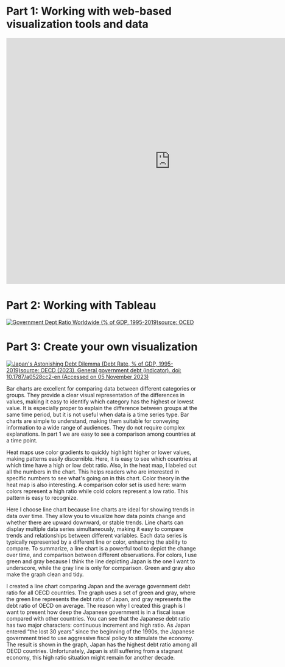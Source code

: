 # Part 1: Working with web-based visualization tools and data
<iframe src="https://data.oecd.org/chart/7eXV" width="860" height="645" style="border: 0" mozallowfullscreen="true" webkitallowfullscreen="true" allowfullscreen="true"><a href="https://data.oecd.org/chart/7eXV" target="_blank">OECD Chart: General government debt, Total, % of GDP, Annual, 2019</a></iframe>

# Part 2: Working with Tableau
<div class='tableauPlaceholder' id='viz1699240520383' style='position: relative'><noscript><a href='#'><img alt='Government Dept Ratio Worldwide (% of GDP, 1995-2019)source: OCED ' src='https:&#47;&#47;public.tableau.com&#47;static&#47;images&#47;HW&#47;HW2VisualizinggovernmentdebtusingTableau&#47;GovernmentDebtRatioaroundtheWorld&#47;1_rss.png' style='border: none' /></a></noscript><object class='tableauViz'  style='display:none;'><param name='host_url' value='https%3A%2F%2Fpublic.tableau.com%2F' /> <param name='embed_code_version' value='3' /> <param name='site_root' value='' /><param name='name' value='HW2VisualizinggovernmentdebtusingTableau&#47;GovernmentDebtRatioaroundtheWorld' /><param name='tabs' value='no' /><param name='toolbar' value='yes' /><param name='static_image' value='https:&#47;&#47;public.tableau.com&#47;static&#47;images&#47;HW&#47;HW2VisualizinggovernmentdebtusingTableau&#47;GovernmentDebtRatioaroundtheWorld&#47;1.png' /> <param name='animate_transition' value='yes' /><param name='display_static_image' value='yes' /><param name='display_spinner' value='yes' /><param name='display_overlay' value='yes' /><param name='display_count' value='yes' /><param name='language' value='en-US' /><param name='filter' value='publish=yes' /></object></div>
<script type='text/javascript'>                    
  var divElement = document.getElementById('viz1699240520383');                    
  var vizElement = divElement.getElementsByTagName('object')[0];                    
  vizElement.style.width='860px';vizElement.style.height='645px';                    
  var scriptElement = document.createElement('script');                    
  scriptElement.src = 'https://public.tableau.com/javascripts/api/viz_v1.js';                    
  vizElement.parentNode.insertBefore(scriptElement, vizElement);                
</script>

# Part 3: Create your own visualization
<div class='tableauPlaceholder' id='viz1699247861861' style='position: relative'><noscript><a href='#'><img alt='Japan&#39;s Astonishing Debt Dilemma (Debt Rate, % of GDP, 1995-2019)source: OECD (2023), General government debt (indicator). doi: 10.1787&#47;a0528cc2-en (Accessed on 05 November 2023) ' src='https:&#47;&#47;public.tableau.com&#47;static&#47;images&#47;HW&#47;HW2VisualizinggovernmentdebtusingTableaupart3&#47;JapansAstonishingDebtDilemma&#47;1_rss.png' style='border: none' /></a></noscript><object class='tableauViz'  style='display:none;'><param name='host_url' value='https%3A%2F%2Fpublic.tableau.com%2F' /> <param name='embed_code_version' value='3' /> <param name='site_root' value='' /><param name='name' value='HW2VisualizinggovernmentdebtusingTableaupart3&#47;JapansAstonishingDebtDilemma' /><param name='tabs' value='no' /><param name='toolbar' value='yes' /><param name='static_image' value='https:&#47;&#47;public.tableau.com&#47;static&#47;images&#47;HW&#47;HW2VisualizinggovernmentdebtusingTableaupart3&#47;JapansAstonishingDebtDilemma&#47;1.png' /> <param name='animate_transition' value='yes' /><param name='display_static_image' value='yes' /><param name='display_spinner' value='yes' /><param name='display_overlay' value='yes' /><param name='display_count' value='yes' /><param name='language' value='en-US' /><param name='filter' value='publish=yes' /></object></div>
<script type='text/javascript'>                    
  var divElement = document.getElementById('viz1699247861861');                    
  var vizElement = divElement.getElementsByTagName('object')[0];                    
  vizElement.style.width='100%';vizElement.style.height=(divElement.offsetWidth*0.75)+'px';                    
  var scriptElement = document.createElement('script');                    
  scriptElement.src = 'https://public.tableau.com/javascripts/api/viz_v1.js';                    
  vizElement.parentNode.insertBefore(scriptElement, vizElement);                
</script>

Bar charts are excellent for comparing data between different categories or groups. They provide a clear visual representation of the differences in values, making it easy to identify which category has the highest or lowest value. It is especially proper to explain the difference between groups at the same time period, but it is not useful when data is a time series type. Bar charts are simple to understand, making them suitable for conveying information to a wide range of audiences. They do not require complex explanations. In part 1 we are easy to see a comparison among countries at a time point. 

Heat maps use color gradients to quickly highlight higher or lower values, making patterns easily discernible. Here, it is easy to see which countries at which time have a high or low debt ratio. Also, in the heat map, I labeled out all the numbers in the chart. This helps readers who are interested in specific numbers to see what's going on in this chart. Color theory in the heat map is also interesting. A comparison color set is used here: warm colors represent a high ratio while cold colors represent a low ratio. This pattern is easy to recognize. 

Here I choose line chart because line charts are ideal for showing trends in data over time. They allow you to visualize how data points change and whether there are upward downward, or stable trends. Line charts can display multiple data series simultaneously, making it easy to compare trends and relationships between different variables. Each data series is typically represented by a different line or color, enhancing the ability to compare. To summarize, a line chart is a powerful tool to depict the change over time, and comparison between different observations. For colors, I use green and gray because I think the line depicting Japan is the one I want to underscore, while the gray line is only for comparison. Green and gray also make the graph clean and tidy. 

I created a line chart comparing Japan and the average government debt ratio for all OECD countries. The graph uses a set of green and gray, where the green line represents the debt ratio of Japan, and gray represents the debt ratio of OECD on average. The reason why I created this graph is I want to present how deep the Japanese government is in a fiscal issue compared with other countries. You can see that the Japanese debt ratio has two major characters: continuous increment and high ratio. As Japan entered “the lost 30 years” since the beginning of the 1990s, the Japanese government tried to use aggressive fiscal policy to stimulate the economy. The result is shown in the graph, Japan has the highest debt ratio among all OECD countries. Unfortunately, Japan is still suffering from a stagnant economy, this high ratio situation might remain for another decade. 
